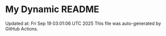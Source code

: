 # My Dynamic README
Updated at: Fri Sep 19 03:01:06 UTC 2025
This file was auto-generated by GitHub Actions.
